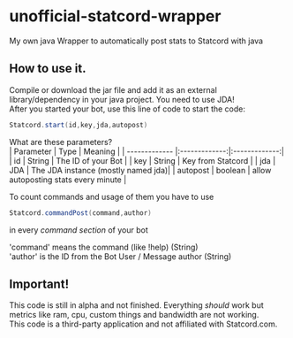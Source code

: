 # unofficial-statcord-wrapper
My own java Wrapper to automatically post stats to Statcord with java

## How to use it.
Compile or download the jar file and add it as an external library/dependency in your java project. You need to use JDA!  
After you started your bot, use this line of code to start the code:
```java
Statcord.start(id,key,jda,autopost)
```
What are these parameters?  
| Parameter        | Type           | Meaning |
| ------------- |:-------------:|:-------------:| 
| id      | String | The ID of your Bot |
| key      | String      |  Key from Statcord |
| jda | JDA      | The JDA instance (mostly named jda)|
| autopost | boolean      | allow autoposting stats every minute |

To count commands and usage of them you have to use
```java
Statcord.commandPost(command,author)
```
in every *command section* of your bot

'command' means the command (like !help) (String)  
'author' is the ID from the Bot User / Message author (String)

## Important!
This code is still in alpha and not finished. Everything *should* work but metrics like ram, cpu, custom things and bandwidth are not working.  
This code is a third-party application and not affiliated with Statcord.com.
